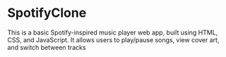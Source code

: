 # SpotifyClone

This is a basic Spotify-inspired music player web app, built using HTML, CSS, and JavaScript. It allows users to play/pause songs, view cover art, and switch between tracks 
